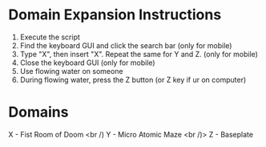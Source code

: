 # Domain Expansion Instructions
1. Execute the script
2. Find the keyboard GUI and click the search bar (only for mobile)
3. Type "X", then insert "X". Repeat the same for Y and Z. (only for mobile)
4. Close the keyboard GUI (only for mobile)
5. Use flowing water on someone
6. During flowing water, press the Z button (or Z key if ur on computer)

# Domains
X - Fist Room of Doom <br /)
Y - Micro Atomic Maze <br /)>
Z - Baseplate
